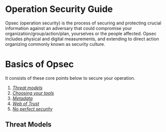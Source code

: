 # Operation Security Guide

Opsec (operation security) is the process of securing and protecting crucial information against an adversary that could compromise your organization/group/action/plan, yourselves or the people affected. Opsec includes physical and digital measurements, and extending to direct action organizing commonly known as security culture.

# Basics of Opsec

It consists of these core points below to secure your operation.

1. _[Threat models](#threat-model)_
2. _[Choosing your tools](#tool)_
3. _[Metadata](#metadata)_
4. _[Web of Trust](#web-of-trust)_
5. _[No perfect security](#no-perfect-security)_

## Threat Models
